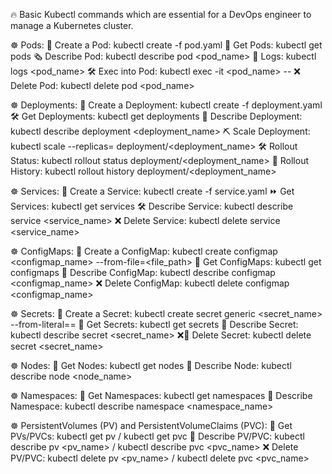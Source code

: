 
🔥 Basic Kubectl commands which are essential for a DevOps engineer to manage a Kubernetes cluster.

☸️ Pods:
🔗 Create a Pod: kubectl create -f pod.yaml
📌 Get Pods: kubectl get pods
🗞️ Describe Pod: kubectl describe pod <pod_name>
🔧 Logs: kubectl logs <pod_name>
🛠 Exec into Pod: kubectl exec -it <pod_name> -- <command>
❌ Delete Pod: kubectl delete pod <pod_name>

☸️ Deployments:
🔑 Create a Deployment: kubectl create -f deployment.yaml
🛠 Get Deployments: kubectl get deployments
📌 Describe Deployment: kubectl describe deployment <deployment_name>
⛏ Scale Deployment: kubectl scale --replicas=<replicacount> deployment/<deployment_name>
🛠 Rollout Status: kubectl rollout status deployment/<deployment_name>
🌊 Rollout History: kubectl rollout history deployment/<deployment_name>

☸️ Services:
📌 Create a Service: kubectl create -f service.yaml
⏩ Get Services: kubectl get services
🛠 Describe Service: kubectl describe service <service_name>
❌ Delete Service: kubectl delete service <service_name>

☸️ ConfigMaps:
🛜 Create a ConfigMap: kubectl create configmap <configmap_name> --from-file=<file_path>
📍 Get ConfigMaps: kubectl get configmaps
🔎 Describe ConfigMap: kubectl describe configmap <configmap_name>
❌ Delete ConfigMap: kubectl delete configmap <configmap_name>

☸️ Secrets:
🔑 Create a Secret: kubectl create secret generic <secret_name> --from-literal=<key>=<value>
📍 Get Secrets: kubectl get secrets
🔑 Describe Secret: kubectl describe secret <secret_name>
❌🔑 Delete Secret: kubectl delete secret <secret_name>

☸️ Nodes:
📍 Get Nodes: kubectl get nodes
🔎 Describe Node: kubectl describe node <node_name>

☸️ Namespaces:
📍 Get Namespaces: kubectl get namespaces
🔎 Describe Namespace: kubectl describe namespace <namespace_name>

☸️ PersistentVolumes (PV) and PersistentVolumeClaims (PVC):
🔎 Get PVs/PVCs: kubectl get pv / kubectl get pvc
📌 Describe PV/PVC: kubectl describe pv <pv_name> / kubectl describe pvc <pvc_name>
❌ Delete PV/PVC: kubectl delete pv <pv_name> / kubectl delete pvc <pvc_name>

```
